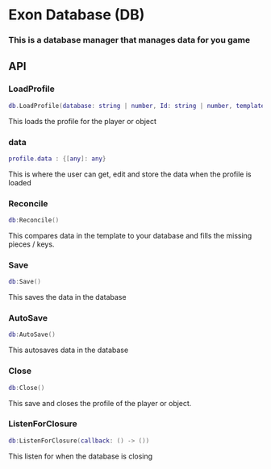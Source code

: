 # Exon Database (DB)

### This is a database manager that manages data for you game

## **API**

### LoadProfile
```lua
db.LoadProfile(database: string | number, Id: string | number, template: {[any]: any}?)
```

This loads the profile for the player or object

### data
```lua
profile.data : {[any]: any}
```

This is where the user can get, edit and store the data when the profile is loaded

### Reconcile
```lua
db:Reconcile()
```

This compares data in the template to your database and fills the missing pieces / keys.

### Save
```lua
db:Save()
```
This saves the data in the database

### AutoSave
```lua
db:AutoSave()
```
This autosaves data in the database

### Close
```lua
db:Close()
```

This save and closes the profile of the player or object.

### ListenForClosure
```lua
db:ListenForClosure(callback: () -> ())
```

This listen for when the database is closing

